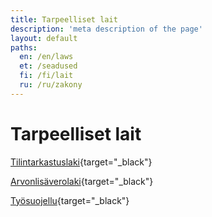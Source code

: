 ```yaml
---
title: Tarpeelliset lait
description: 'meta description of the page'
layout: default
paths:
  en: /en/laws
  et: /seadused
  fi: /fi/lait
  ru: /ru/zakony
---
```


# Tarpeelliset lait

[Tilintarkastuslaki](https://finlex.fi/eli?uri=http://data.finlex.fi/eli/sd/2015/1141/ajantasa/2024-12-19/fin){target="_black"}

[Arvonlisäverolaki](https://finlex.fi/eli?uri=http://data.finlex.fi/eli/sd/1993/1501/ajantasa/2024-12-19/fin){target="_black"}

[Työsuojellu](https://tyosuojelu.fi/tyosuhde/palkka){target="_black"}
